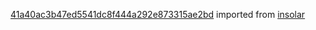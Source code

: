 [41a40ac3b47ed5541dc8f444a292e873315ae2bd](https://github.com/insolar/insolar/commit/41a40ac3b47ed5541dc8f444a292e873315ae2bd) imported from [insolar](https://github.com/insolar/insolar)
